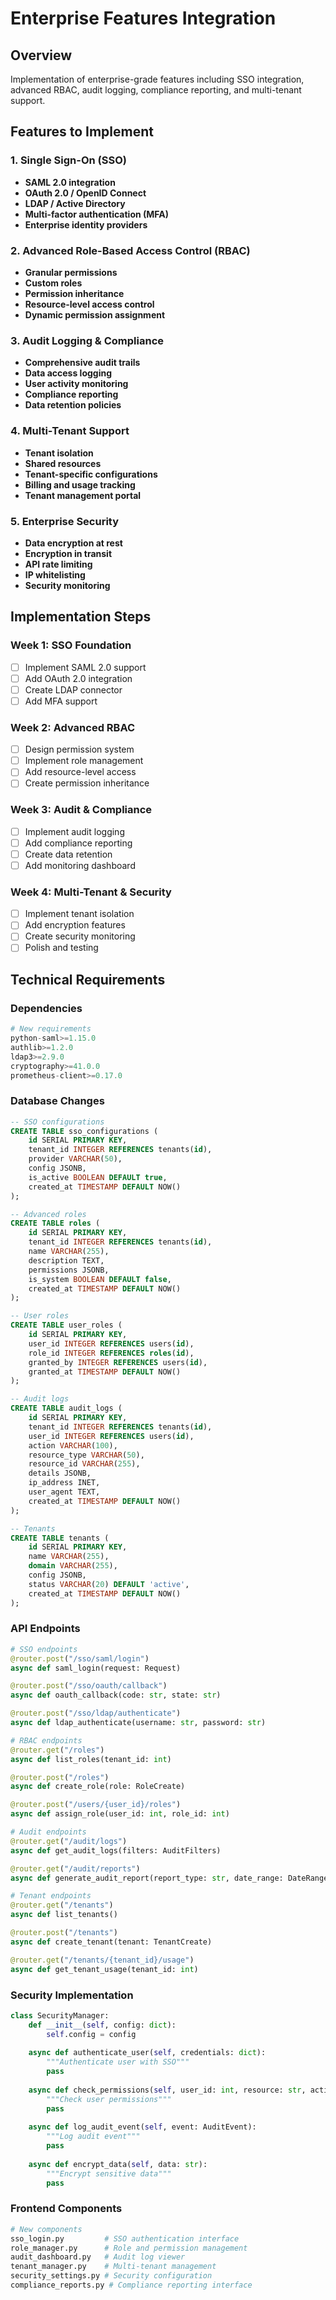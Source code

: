 # Enterprise Features Integration

## Overview
Implementation of enterprise-grade features including SSO integration, advanced RBAC, audit logging, compliance reporting, and multi-tenant support.

## Features to Implement

### 1. Single Sign-On (SSO)
- **SAML 2.0 integration**
- **OAuth 2.0 / OpenID Connect**
- **LDAP / Active Directory**
- **Multi-factor authentication (MFA)**
- **Enterprise identity providers**

### 2. Advanced Role-Based Access Control (RBAC)
- **Granular permissions**
- **Custom roles**
- **Permission inheritance**
- **Resource-level access control**
- **Dynamic permission assignment**

### 3. Audit Logging & Compliance
- **Comprehensive audit trails**
- **Data access logging**
- **User activity monitoring**
- **Compliance reporting**
- **Data retention policies**

### 4. Multi-Tenant Support
- **Tenant isolation**
- **Shared resources**
- **Tenant-specific configurations**
- **Billing and usage tracking**
- **Tenant management portal**

### 5. Enterprise Security
- **Data encryption at rest**
- **Encryption in transit**
- **API rate limiting**
- **IP whitelisting**
- **Security monitoring**

## Implementation Steps

### Week 1: SSO Foundation
- [ ] Implement SAML 2.0 support
- [ ] Add OAuth 2.0 integration
- [ ] Create LDAP connector
- [ ] Add MFA support

### Week 2: Advanced RBAC
- [ ] Design permission system
- [ ] Implement role management
- [ ] Add resource-level access
- [ ] Create permission inheritance

### Week 3: Audit & Compliance
- [ ] Implement audit logging
- [ ] Add compliance reporting
- [ ] Create data retention
- [ ] Add monitoring dashboard

### Week 4: Multi-Tenant & Security
- [ ] Implement tenant isolation
- [ ] Add encryption features
- [ ] Create security monitoring
- [ ] Polish and testing

## Technical Requirements

### Dependencies
```python
# New requirements
python-saml>=1.15.0
authlib>=1.2.0
ldap3>=2.9.0
cryptography>=41.0.0
prometheus-client>=0.17.0
```

### Database Changes
```sql
-- SSO configurations
CREATE TABLE sso_configurations (
    id SERIAL PRIMARY KEY,
    tenant_id INTEGER REFERENCES tenants(id),
    provider VARCHAR(50),
    config JSONB,
    is_active BOOLEAN DEFAULT true,
    created_at TIMESTAMP DEFAULT NOW()
);

-- Advanced roles
CREATE TABLE roles (
    id SERIAL PRIMARY KEY,
    tenant_id INTEGER REFERENCES tenants(id),
    name VARCHAR(255),
    description TEXT,
    permissions JSONB,
    is_system BOOLEAN DEFAULT false,
    created_at TIMESTAMP DEFAULT NOW()
);

-- User roles
CREATE TABLE user_roles (
    id SERIAL PRIMARY KEY,
    user_id INTEGER REFERENCES users(id),
    role_id INTEGER REFERENCES roles(id),
    granted_by INTEGER REFERENCES users(id),
    granted_at TIMESTAMP DEFAULT NOW()
);

-- Audit logs
CREATE TABLE audit_logs (
    id SERIAL PRIMARY KEY,
    tenant_id INTEGER REFERENCES tenants(id),
    user_id INTEGER REFERENCES users(id),
    action VARCHAR(100),
    resource_type VARCHAR(50),
    resource_id VARCHAR(255),
    details JSONB,
    ip_address INET,
    user_agent TEXT,
    created_at TIMESTAMP DEFAULT NOW()
);

-- Tenants
CREATE TABLE tenants (
    id SERIAL PRIMARY KEY,
    name VARCHAR(255),
    domain VARCHAR(255),
    config JSONB,
    status VARCHAR(20) DEFAULT 'active',
    created_at TIMESTAMP DEFAULT NOW()
);
```

### API Endpoints
```python
# SSO endpoints
@router.post("/sso/saml/login")
async def saml_login(request: Request)

@router.post("/sso/oauth/callback")
async def oauth_callback(code: str, state: str)

@router.post("/sso/ldap/authenticate")
async def ldap_authenticate(username: str, password: str)

# RBAC endpoints
@router.get("/roles")
async def list_roles(tenant_id: int)

@router.post("/roles")
async def create_role(role: RoleCreate)

@router.post("/users/{user_id}/roles")
async def assign_role(user_id: int, role_id: int)

# Audit endpoints
@router.get("/audit/logs")
async def get_audit_logs(filters: AuditFilters)

@router.get("/audit/reports")
async def generate_audit_report(report_type: str, date_range: DateRange)

# Tenant endpoints
@router.get("/tenants")
async def list_tenants()

@router.post("/tenants")
async def create_tenant(tenant: TenantCreate)

@router.get("/tenants/{tenant_id}/usage")
async def get_tenant_usage(tenant_id: int)
```

### Security Implementation
```python
class SecurityManager:
    def __init__(self, config: dict):
        self.config = config
    
    async def authenticate_user(self, credentials: dict):
        """Authenticate user with SSO"""
        pass
    
    async def check_permissions(self, user_id: int, resource: str, action: str):
        """Check user permissions"""
        pass
    
    async def log_audit_event(self, event: AuditEvent):
        """Log audit event"""
        pass
    
    async def encrypt_data(self, data: str):
        """Encrypt sensitive data"""
        pass
```

### Frontend Components
```python
# New components
sso_login.py         # SSO authentication interface
role_manager.py      # Role and permission management
audit_dashboard.py   # Audit log viewer
tenant_manager.py    # Multi-tenant management
security_settings.py # Security configuration
compliance_reports.py # Compliance reporting interface
```